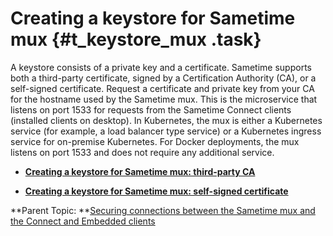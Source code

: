 # Creating a keystore for Sametime mux {#t_keystore_mux .task}

A keystore consists of a private key and a certificate. Sametime supports both a third-party certificate, signed by a Certification Authority \(CA\), or a self-signed certificate. Request a certificate and private key from your CA for the hostname used by the Sametime mux. This is the microservice that listens on port 1533 for requests from the Sametime Connect clients \(installed clients on desktop\). In Kubernetes, the mux is either a Kubernetes service \(for example, a load balancer type service\) or a Kubernetes ingress service for on-premise Kubernetes. For Docker deployments, the mux listens on port 1533 and does not require any additional service.

-   **[Creating a keystore for Sametime mux: third-party CA](keystore_third_party.md)**  

-   **[Creating a keystore for Sametime mux: self-signed certificate](t_keystore_self_signed.md)**  


**Parent Topic: **[Securing connections between the Sametime mux and the Connect and Embedded clients](securing_connections_between_community_clients.md)

